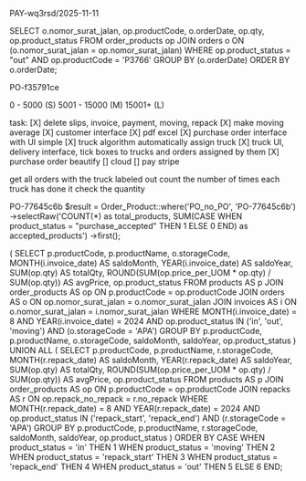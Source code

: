 PAY-wq3rsd/2025-11-11

SELECT o.nomor_surat_jalan, op.productCode, o.orderDate, op.qty, op.product_status 
FROM order_products op JOIN orders o ON (o.nomor_surat_jalan = op.nomor_surat_jalan) 
WHERE op.product_status = "out" AND op.productCode = 'P3766'
GROUP BY (o.orderDate) 
ORDER BY o.orderDate;

PO-f35791ce

0 - 5000 (S)
5001 - 15000 (M)
15001+ (L)

task:
[X] delete slips, invoice, payment, moving, repack
[X] make moving average
[X] customer interface
[X] pdf excel
[X] purchase order interface with UI simple
[X] truck algorithm automatically assign truck
[X] truck UI, delivery interface, tick boxes to trucks and orders assigned by them
[X] purchase order beautify
[] cloud
[] pay stripe

get all orders with the truck labeled out
count the number of times each truck has done it
check the quantity

PO-77645c6b
$result = Order_Product::where('PO_no_PO', 'PO-77645c6b')
    ->selectRaw('COUNT(*) as total_products, SUM(CASE WHEN product_status = "purchase_accepted" THEN 1 ELSE 0 END) as accepted_products')
    ->first();


(
    SELECT 
        p.productCode,
        p.productName,
        o.storageCode,
        MONTH(i.invoice_date) AS saldoMonth,
        YEAR(i.invoice_date) AS saldoYear,
        SUM(op.qty) AS totalQty,
        ROUND(SUM(op.price_per_UOM * op.qty) / SUM(op.qty)) AS avgPrice,
        op.product_status
    FROM products AS p
    JOIN order_products AS op ON p.productCode = op.productCode
    JOIN orders AS o ON op.nomor_surat_jalan = o.nomor_surat_jalan
    JOIN invoices AS i ON o.nomor_surat_jalan = i.nomor_surat_jalan
    WHERE MONTH(i.invoice_date) = 8
    AND YEAR(i.invoice_date) = 2024
    AND op.product_status IN ('in', 'out', 'moving')
    AND (o.storageCode = 'APA')
    GROUP BY 
        p.productCode,
        p.productName,
        o.storageCode,
        saldoMonth,
        saldoYear,
        op.product_status
)
UNION ALL
(
    SELECT 
        p.productCode,
        p.productName,
        r.storageCode,
        MONTH(r.repack_date) AS saldoMonth,
        YEAR(r.repack_date) AS saldoYear,
        SUM(op.qty) AS totalQty,
        ROUND(SUM(op.price_per_UOM * op.qty) / SUM(op.qty)) AS avgPrice,
        op.product_status
    FROM products AS p
    JOIN order_products AS op ON p.productCode = op.productCode
    JOIN repacks AS r ON op.repack_no_repack = r.no_repack
    WHERE MONTH(r.repack_date) = 8
    AND YEAR(r.repack_date) = 2024
    AND op.product_status IN ('repack_start', 'repack_end')
    AND (r.storageCode = 'APA')
    GROUP BY 
        p.productCode,
        p.productName,
        r.storageCode,
        saldoMonth,
        saldoYear,
        op.product_status
)
ORDER BY 
    CASE 
        WHEN product_status = 'in' THEN 1
        WHEN product_status = 'moving' THEN 2
        WHEN product_status = 'repack_start' THEN 3
        WHEN product_status = 'repack_end' THEN 4
        WHEN product_status = 'out' THEN 5
        ELSE 6
    END;
